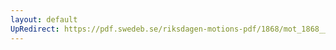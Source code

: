 ```yaml
---
layout: default
UpRedirect: https://pdf.swedeb.se/riksdagen-motions-pdf/1868/mot_1868__fk__00039/mot_1868__fk__00039_003.pdf
---
```


